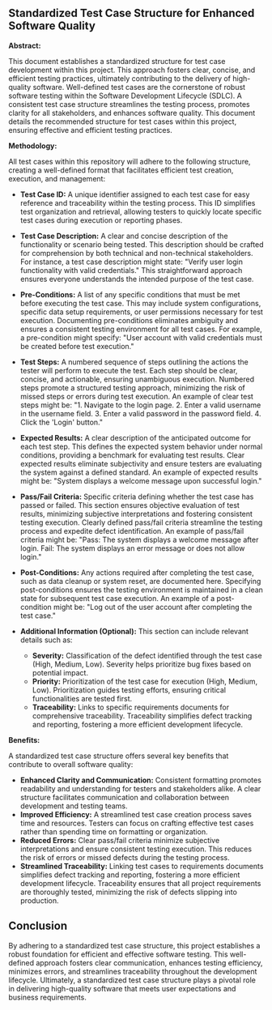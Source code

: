 ## Standardized Test Case Structure for Enhanced Software Quality

**Abstract:**

This document establishes a standardized structure for test case development within this project. This approach fosters clear, concise, and efficient testing practices, ultimately contributing to the delivery of high-quality software. Well-defined test cases are the cornerstone of robust software testing within the Software Development Lifecycle (SDLC).  A consistent test case structure streamlines the testing process, promotes clarity for all stakeholders, and enhances software quality. This document details the recommended structure for test cases within this project, ensuring effective and efficient testing practices. 

**Methodology:**

All test cases within this repository will adhere to the following structure, creating a well-defined format that facilitates efficient test creation, execution, and management:

* **Test Case ID:**  A unique identifier assigned to each test case for easy reference and traceability within the testing process.  This ID simplifies test organization and retrieval, allowing testers to quickly locate specific test cases during execution or reporting phases.

* **Test Case Description:**  A clear and concise description of the functionality or scenario being tested.  This description should be crafted for comprehension by both technical and non-technical stakeholders.  For instance, a test case description might state: "Verify user login functionality with valid credentials."  This straightforward approach ensures everyone understands the intended purpose of the test case.

* **Pre-Conditions:**  A list of any specific conditions that must be met before executing the test case.  This may include system configurations, specific data setup requirements, or user permissions necessary for test execution.  Documenting pre-conditions eliminates ambiguity and ensures a consistent testing environment for all test cases.  For example, a pre-condition might specify: "User account with valid credentials must be created before test execution."

* **Test Steps:**  A numbered sequence of steps outlining the actions the tester will perform to execute the test.  Each step should be clear, concise, and actionable, ensuring unambiguous execution.  Numbered steps promote a structured testing approach, minimizing the risk of missed steps or errors during test execution.  An example of clear test steps might be: "1. Navigate to the login page. 2. Enter a valid username in the username field. 3. Enter a valid password in the password field. 4. Click the 'Login' button."

* **Expected Results:**  A clear description of the anticipated outcome for each test step.  This defines the expected system behavior under normal conditions, providing a benchmark for evaluating test results.  Clear expected results eliminate subjectivity and ensure testers are evaluating the system against a defined standard.  An example of expected results might be: "System displays a welcome message upon successful login."

* **Pass/Fail Criteria:**  Specific criteria defining whether the test case has passed or failed.  This section ensures objective evaluation of test results, minimizing subjective interpretations and fostering consistent testing execution.  Clearly defined pass/fail criteria streamline the testing process and expedite defect identification.  An example of pass/fail criteria might be: "Pass: The system displays a welcome message after login. Fail: The system displays an error message or does not allow login."

* **Post-Conditions:**  Any actions required after completing the test case, such as data cleanup or system reset, are documented here.  Specifying post-conditions ensures the testing environment is maintained in a clean state for subsequent test case execution.  An example of a post-condition might be: "Log out of the user account after completing the test case."

* **Additional Information (Optional):**  This section can include relevant details such as:

    * **Severity:**  Classification of the defect identified through the test case (High, Medium, Low).  Severity helps prioritize bug fixes based on potential impact.
    * **Priority:**  Prioritization of the test case for execution (High, Medium, Low).  Prioritization guides testing efforts, ensuring critical functionalities are tested first. 
    * **Traceability:**  Links to specific requirements documents for comprehensive traceability.  Traceability simplifies defect tracking and reporting, fostering a more efficient development lifecycle.

**Benefits:**

A standardized test case structure offers several key benefits that contribute to overall software quality:

* **Enhanced Clarity and Communication:**  Consistent formatting promotes readability and understanding for testers and stakeholders alike.  A clear structure facilitates communication and collaboration between development and testing teams.
* **Improved Efficiency:**  A streamlined test case creation process saves time and resources.  Testers can focus on crafting effective test cases rather than spending time on formatting or organization.
* **Reduced Errors:**  Clear pass/fail criteria minimize subjective interpretations and ensure consistent testing execution.  This reduces the risk of errors or missed defects during the testing process.
* **Streamlined Traceability:**  Linking test cases to requirements documents simplifies defect tracking and reporting, fostering a more efficient development lifecycle.  Traceability ensures that all project requirements are thoroughly tested, minimizing the risk of defects slipping into production.

## Conclusion

By adhering to a standardized test case structure, this project establishes a robust foundation for efficient and effective software testing.  This well-defined approach fosters clear communication, enhances testing efficiency, minimizes errors, and streamlines traceability throughout the development lifecycle.  Ultimately, a standardized test case structure plays a pivotal role in delivering high-quality software that meets user expectations and business requirements.
